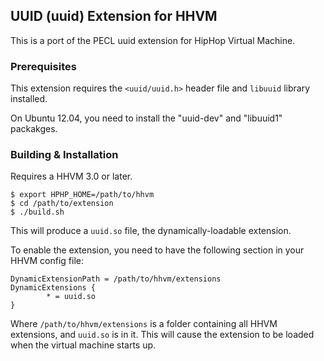 ## UUID (uuid) Extension for HHVM

This is a port of the PECL uuid extension for HipHop Virtual Machine.

### Prerequisites

This extension requires the `<uuid/uuid.h>` header file and `libuuid` library installed.

On Ubuntu 12.04, you need to install the "uuid-dev" and "libuuid1" packakges.

### Building & Installation

Requires a HHVM 3.0 or later.

~~~
$ export HPHP_HOME=/path/to/hhvm
$ cd /path/to/extension
$ ./build.sh
~~~

This will produce a `uuid.so` file, the dynamically-loadable extension.

To enable the extension, you need to have the following section in your HHVM
config file:

~~~
DynamicExtensionPath = /path/to/hhvm/extensions
DynamicExtensions {
        * = uuid.so
}
~~~

Where `/path/to/hhvm/extensions` is a folder containing all HHVM extensions,
and `uuid.so` is in it. This will cause the extension to be loaded when the
virtual machine starts up.
